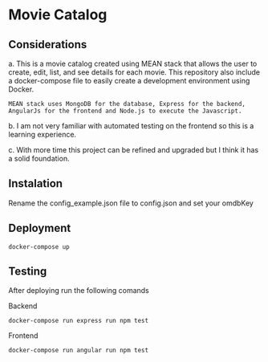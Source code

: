 # Movie Catalog

## Considerations
a. This is a movie catalog created using MEAN stack that allows the user to create, edit, list, and see details
for each movie. This repository also include a docker-compose file to easily create a development environment using Docker.

```
MEAN stack uses MongoDB for the database, Express for the backend, 
AngularJs for the frontend and Node.js to execute the Javascript.
```
b. I am not very familiar with automated testing on the frontend so this is a learning experience.

c. With more time this project can be refined and upgraded but I think it has a solid foundation.

## Instalation

Rename the config_example.json file to config.json and set your omdbKey

## Deployment

```
docker-compose up
```

## Testing
After deploying run the following comands

Backend
```
docker-compose run express run npm test
```

Frontend
```
docker-compose run angular run npm test
```